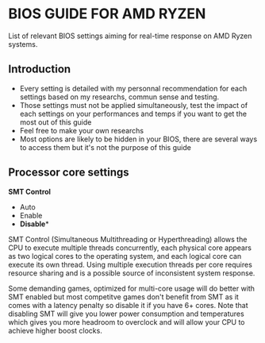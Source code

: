 # BIOS GUIDE FOR AMD RYZEN

List of relevant BIOS settings aiming for real-time response on AMD Ryzen systems.

## Introduction 

- Every setting is detailed with my personnal recommendation for each settings based on my researchs, commun sense and testing.																
- Those settings must not be applied simultaneously, test the impact of each settings on your performances and temps if you want to get the most out of this guide							
- Feel free to make your own researchs									
- Most options are likely to be hidden in your BIOS, there are several ways to access them but it's not the purpose of this guide		

 ## Processor core settings 
 
 **SMT Control**
 
 - Auto 
 - Enable
 - **Disable***
 
SMT Control (Simultaneous Multithreading or Hyperthreading) allows the CPU to execute multiple threads concurrently, each physical core appears as two logical cores to the operating system, and each logical core can execute its own thread. Using multiple execution threads per core requires resource sharing and is a possible source of inconsistent system response.

Some demanding games, optimized for multi-core usage will do better with SMT enabled but most competitve games don't benefit from SMT as it comes with a latency penalty so disable it if you have 6+ cores. Note that disabling SMT will give you lower power consumption and temperatures which gives you more headroom to overclock and will allow your CPU to achieve higher boost clocks.
